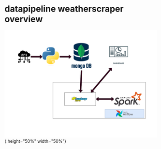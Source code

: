 # datapipeline weatherscraper overview
![](Pictures/overview_pipeline.png?raw=true) {:height="50%" width="50%"}

